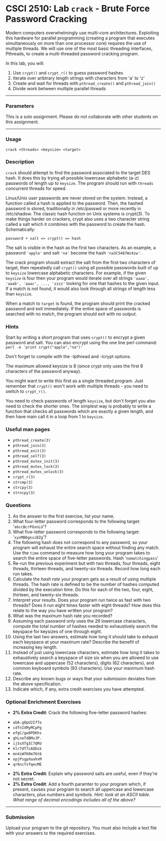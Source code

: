 # CSCI 2510: Lab `crack` - Brute Force Password Cracking

Modern computers overwhelmingly use multi-core architectures. Exploiting
this hardware for parallel programming (creating a program that executes
simultaneously on more than one processor core) requires the use of
multiple threads. We will use one of the most basic threading
interfaces, Pthreads, to create a multi-threaded password cracking
program.

In this lab, you will:

1.  Use `crypt()` and `crypt_r()` to guess password hashes
2.  Iterate over aribtrary length strings with characters from \'a\' to
    \'z\'
3.  Create and wait for threads with `pthread_create()` and
    `pthread_join()`
4.  Divide work between multiple parallel threads

------------------------------------------------------------------------

### Parameters

This is a solo assignment. Please do not collaborate with other students
on this assignment.

------------------------------------------------------------------------

### Usage

`crack <threads> <keysize> <target>`

### Description

`crack` should attempt to find the password associated to the target DES
hash. It does this by trying all possible lowercase alphabetic (a-z)
passwords of length up to `keysize`. The program should run with
`threads` concurrent threads for speed.

Linux/Unix user passwords are never stored on the system. Instead, a
function called a hash is applied to the password. Then, the hashed
password is stored, traditionally in /etc/passwd or more recently in
/etc/shadow. The classic hash function on Unix systems is crypt(3). To
make things harder on crackers, crypt also uses a two character string
called a salt which it combines with the password to create the hash.
Schematically:

`password + salt => crypt() => hash`

The salt is visible in the hash as the first two characters. As an
example, a password `'apple'` and salt `'na'` become the hash
`'na3C5487Wz4zw'`.

The crack program should extract the salt from the first two characters
of target, then repeatedly call `crypt()` using all possible passwords
built of up to `keysize` lowercase alphabetic characters. For example,
if the given `keysize` is four then your program would iterate over all
strings `'aaaa', 'aaab', 'aaac', ..., 'zzzz'` looking for one that
hashes to the given input. If a match is not found, it would also look
through all strings of length less than `keysize`.

When a match to `target` is found, the program should print the cracked
password and exit immediately. If the entire space of passwords is
searched with no match, the program should exit with no output.

### Hints

Start by writing a short program that uses `crypt()` to encrypt a given
password and salt. You can also encrypt using the one line perl command:
`perl -e 'print crypt("apple","na")'`

Don\'t forget to compile with the -lpthread and -lcrypt options.

The maximum allowed keysize is 8 (since crypt only uses the first 8
characters of the password anyway).

You might want to write this first as a single threaded program. Just
remember that `crypt()` won\'t work with multiple threads - you need to
switch to `crypt_r()`.

You need to check passwords of length `keysize`, but don\'t forget you
also need to check the shorter ones. The simplest way is probably to
write a function that checks all passwords which are exactly a given
length, and then have main call it in a loop from 1 to `keysize`.

### Useful man pages

* `pthread_create(3)` 
* `pthread_join(3)` 
* `pthread_exit(3)` 
* `pthread_self(3)` 
* `pthread_mutex_init(3)` 
* `pthread_mutex_lock(3)` 
* `pthread_mutex_unlock(3)` 
* `crypt_r(3)` 
* `strcmp(3)` 
* `strcpy(3)` 
* `strncpy(3)`

### Questions

1.  As the answer to the first exercise, list your name.
2.  What four-letter password corresponds to the following target:
    \'`abccBcrPOxnLU`\'?
3.  What five-letter password corresponds to the following target:
    \'`xyxMB6gxuiBZg`\'?
4.  The following hash does not correspond to any password, so your
    program will exhaust the entire search space without finding any
    match. Use the `time` command to measure how long your program takes
    to search the entire space of five-letter passwords. Hash
    \'`nomatchingpass`\'
5.  Re-run the previous experiment but with two threads, four threads,
    eight threads, thirteen threads, and twenty-six threads. Record how
    long each run takes.
6.  Calculate the *hash rate* your program gets as a result of using
    multiple threads. The hash rate is defined to be the number of
    hashes computed divided by the execution time. Do this for each of
    the two, four, eight, thirteen, and twenty-six threads.
7.  Interpret your results. Does your program run twice as fast with two
    threads? Does it run eight times faster with eight threads? How does
    this relate to the way you have written your program?
8.  What was the maximum hash rate you recorded?
9.  Assuming each password only uses the 26 lowercase characters,
    compute the total number of hashes needed to exhaustively search the
    keyspace for keysizes of one through eight.
10. Using the last two answers, estimate how long it should take to
    exhaust each keyspace at your maximum rate? Describe the benefit of
    increasing key length.
11. Instead of just using lowercase characters, estimate how long it
    takes to exhaustively search a keyspace of size six when you are
    allowed to use lowercase and uppercase (52 characters), digits (62
    characters), and common keyboard symbols (93 characters). Use your
    maximum hash rate.
12. Describe any known bugs or ways that your submission deviates from
    the above specification.
13. Indicate which, if any, extra credit exercises you have attempted.

### Optional Enrichment Exercises

-   **2% Extra Credit**: Crack the following five-letter password
    hashes:

* `abA.g8pU2Iffo` 
* `cdfnIXMyMCpPg` 
* `efgC/gw8PDKhs`
* `ghLneTdBMxJP.` 
* `ijSsXTgIC7QRU` 
* `klr7dT7cAODsk` 
* `mn4iWfK0m76t6` 
* `opjPsgpXaahxM` 
* `qr6ncfvfqecME`

-   **2% Extra Credit**: Explain why password salts are useful, even if
    they\'re not secret.
-   **2% Extra Credit**: Add a fourth paramter to your program which, if
    present, causes your program to search all uppercase and lowercase
    characters, plus numbers and symbols. *Hint: look at an ASCII table.
    What range of decimal encodings includes all of the above?*

------------------------------------------------------------------------

### Submission

Upload your program to the git repository.
You must also include a text file
with your answers to the required exercises.
